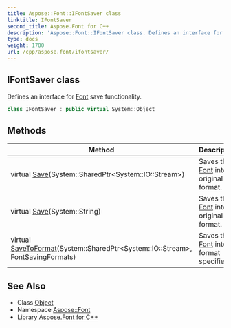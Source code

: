 ```yaml
---
title: Aspose::Font::IFontSaver class
linktitle: IFontSaver
second_title: Aspose.Font for C++
description: 'Aspose::Font::IFontSaver class. Defines an interface for Font save functionality in C++.'
type: docs
weight: 1700
url: /cpp/aspose.font/ifontsaver/
---
```

## IFontSaver class


Defines an interface for [Font](../font/) save functionality.

```cpp
class IFontSaver : public virtual System::Object
```

## Methods

| Method | Description |
| --- | --- |
| virtual [Save](./save/)(System::SharedPtr\<System::IO::Stream\>) | Saves the [Font](../font/) into original format. |
| virtual [Save](./save/)(System::String) | Saves the [Font](../font/) into original format. |
| virtual [SaveToFormat](./savetoformat/)(System::SharedPtr\<System::IO::Stream\>, FontSavingFormats) | Saves the [Font](../font/) into format specified. |
## See Also

* Class [Object](../../system/object/)
* Namespace [Aspose::Font](../)
* Library [Aspose.Font for C++](../../)
